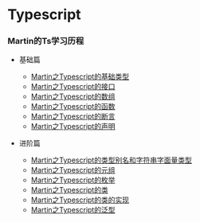 # Typescript

### Martin的Ts学习历程

- 基础篇
  - [Martin之Typescript的基础类型](https://github.com/Gloomysunday28/martin-typescript-learn/tree/master/Typescript/base/DataType)
  - [Martin之Typescript的接口](https://github.com/Gloomysunday28/martin-typescript-learn/tree/master/Typescript/base/Interface)
  - [Martin之Typescript的数组](https://github.com/Gloomysunday28/martin-typescript-learn/tree/master/Typescript/base/Array)
  - [Martin之Typescript的函数](https://github.com/Gloomysunday28/martin-typescript-learn/tree/master/Typescript/base/Function)
  - [Martin之Typescript的断言](https://github.com/Gloomysunday28/martin-typescript-learn/tree/master/Typescript/base/TypeAssertion)
  - [Martin之Typescript的声明](https://github.com/Gloomysunday28/martin-typescript-learn/tree/master/Typescript/base/Declaration)

- 进阶篇
   - [Martin之Typescript的类型别名和字符串字面量类型](https://github.com/Gloomysunday28/martin-typescript-learn/tree/master/Typescript/advanced/TypeAlias)
   - [Martin之Typescript的元组](https://github.com/Gloomysunday28/martin-typescript-learn/tree/master/Typescript/advanced/Touple)
   - [Martin之Typescript的枚举](https://github.com/Gloomysunday28/martin-typescript-learn/tree/master/Typescript/advanced/Enum)
   - [Martin之Typescript的类](https://github.com/Gloomysunday28/martin-typescript-learn/tree/master/Typescript/advanced/Class)
   - [Martin之Typescript的类的实现](https://github.com/Gloomysunday28/martin-typescript-learn/tree/master/Typescript/advanced/Implements)
   - [Martin之Typescript的泛型](https://github.com/Gloomysunday28/martin-typescript-learn/tree/master/Typescript/advanced/Generics)